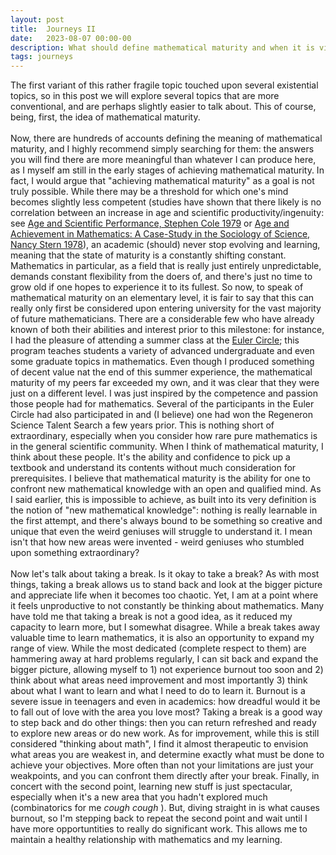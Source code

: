 ```yaml
---
layout: post
title:  Journeys II
date:   2023-08-07 00:00-00
description: What should define mathematical maturity and when it is viable to take a break?
tags: journeys
---
```


The first variant of this rather fragile topic touched upon several existential topics, so in this post we will explore several topics that are more conventional, and are perhaps slightly easier to talk about. This of course, being, first, the idea of mathematical maturity. 
<br>
<br>
Now, there are hundreds of accounts defining the meaning of mathematical maturity, and I highly recommend simply searching for them: the answers you will find there are more meaningful than whatever I can produce here, as I myself am still in the early stages of achieving mathematical maturity. In fact, I would argue that "achieving mathematical maturity" as a goal is not truly possible. While there may be a threshold for which one's mind becomes slightly less competent (studies have shown that there likely is no correlation between an increase in age and scientific productivity/ingenuity: see <a href="https://www.jstor.org/stable/2778031">Age and Scientific Performance, Stephen Cole 1979</a> or <a href="https://www.jstor.org/stable/2778031">Age and Achievement in Mathematics: A Case-Study in the Sociology of Science, Nancy Stern 1978</a>), an academic (should) never stop evolving and learning, meaning that the state of maturity is a constantly shifting constant. Mathematics in particular, as a field that is really just entirely unpredictable, demands constant flexibility from the doers of, and there's just no time to grow old if one hopes to experience it to its fullest. So now, to speak of mathematical maturity on an elementary level, it is fair to say that this can really only first be considered upon entering university for the vast majority of future mathematicians. There are a considerable few who have already known of both their abilities and interest prior to this milestone: for instance, I had the pleasure of attending a summer class at the <a href="https://eulercircle.com/">Euler Circle</a>; this program teaches students a variety of advanced undergraduate and even some graduate topics in mathematics. Even though I produced something of decent value nat the end of this summer experience, the mathematical maturity of my peers far exceeded my own, and it was clear that they were just on a different level. I was just inspired by the competence and passion those people had for mathematics. Several of the participants in the Euler Circle had also participated in and (I believe) one had won the Regeneron Science Talent Search a few years prior. This is nothing short of extraordinary, especially when you consider how rare pure mathematics is in the general scientific community. When I think of mathematical maturity, I think about these people. It's the ability and confidence to pick up a textbook and understand its contents without much consideration for prerequisites. I believe that mathematical maturity is the ability for one to confront new mathematical knowledge with an open and qualified mind. As I said earlier, this is impossible to achieve, as built into its very definition is the notion of "new mathematical knowledge": nothing is really learnable in the first attempt, and there's always bound to be something so creative and unique that even the weird geniuses will struggle to understand it. I mean isn't that how new areas were invented - weird geniuses who stumbled upon something extraordinary? 
<br>
<br>
Now let's talk about taking a break. Is it okay to take a break? As with most things, taking a break allows us to stand back and look at the bigger picture and appreciate life when it becomes too chaotic. Yet, I am at a point where it feels unproductive to not constantly be thinking about mathematics. Many have told me that taking a break is not a good idea, as it reduced my capacity to learn more, but I somewhat disagree. While a break takes away valuable time to learn mathematics, it is also an opportunity to expand my range of view. While the most dedicated (complete respect to them) are hammering away at hard problems regularly, I can sit back and expand the bigger picture, allowing myself to 1) not experience burnout too soon and 2) think about what areas need improvement and most importantly 3) think about what I want to learn and what I need to do to learn it. Burnout is a severe issue in teenagers and even in academics: how dreadful would it be to fall out of love with the area you love most? Taking a break is a good way to step back and do other things: then you can return refreshed and ready to explore new areas or do new work. As for improvement, while this is still considered "thinking about math", I find it almost therapeutic to envision what areas you are weakest in, and determine exactly what must be done to achieve your objectives. More often than not your limitations are just your weakpoints, and you can confront them directly after your break. Finally, in concert with the second point, learning new stuff is just spectacular, especially when it's a new area that you hadn't explored much (combinatorics for me <i> cough cough </i>). But, diving straight in is what causes burnout, so I'm stepping back to repeat the second point and wait until I have more opportuntities to really do significant work. This allows me to maintain a healthy relationship with mathematics and my learning. 